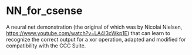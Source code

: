# NN_for_csense
A neural net demonstration (the original of which was by Nicolai Nielsen, https://www.youtube.com/watch?v=LA4I3cWkp1E) that can learn to recognize the correct output for a xor operation, adapted and modified for compatibility with the CCC Suite.
